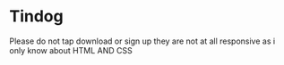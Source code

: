 # Tindog
Please do not tap download or sign up they are not at all responsive as i only know about HTML AND CSS
